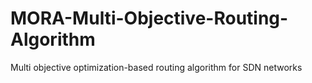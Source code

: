 # MORA-Multi-Objective-Routing-Algorithm
Multi objective optimization-based routing algorithm for SDN networks
